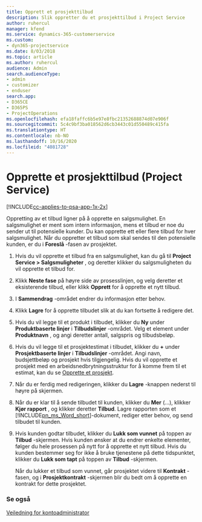 ```yaml
---
title: Opprett et prosjekttilbud
description: Slik oppretter du et prosjekttilbud i Project Service
author: ruhercul
manager: kfend
ms.service: dynamics-365-customerservice
ms.custom:
- dyn365-projectservice
ms.date: 8/03/2018
ms.topic: article
ms.author: ruhercul
audience: Admin
search.audienceType:
- admin
- customizer
- enduser
search.app:
- D365CE
- D365PS
- ProjectOperations
ms.openlocfilehash: efa18faffc6b5e97e8fbc21352688874d07e906f
ms.sourcegitcommit: 5c4c9bf3ba018562d6cb3443c01d550489c415fa
ms.translationtype: HT
ms.contentlocale: nb-NO
ms.lasthandoff: 10/16/2020
ms.locfileid: "4081728"
---
```

# <a name="create-a-project-quote-project-service"></a>Opprette et prosjekttilbud (Project Service)

[!INCLUDE[cc-applies-to-psa-app-1x-2x](../includes/cc-applies-to-psa-app-1x-2x.md)]

Oppretting av et tilbud ligner på å opprette en salgsmulighet. En salgsmulighet er ment som intern informasjon, mens et tilbud er noe du sender ut til potensielle kunder. Du kan opprette ett eller flere tilbud for hver salgsmulighet. Når du oppretter et tilbud som skal sendes til den potensielle kunden, er du i **Foreslå** -fasen av prosjektet.  
  
1. Hvis du vil opprette et tilbud fra en salgsmulighet, kan du gå til **Project Service > Salgsmuligheter** , og deretter klikker du salgsmuligheten du vil opprette et tilbud for.  
  
2. Klikk **Neste fase** på høyre side av prosesslinjen, og velg deretter et eksisterende tilbud, eller klikk **Opprett** for å opprette et nytt tilbud.  
  
3. I **Sammendrag** -området endrer du informasjon etter behov.  
  
4. Klikk **Lagre** for å opprette tilbudet slik at du kan fortsette å redigere det.  
  
5. Hvis du vil legge til et produkt i tilbudet, klikker du **Ny** under **Produktbaserte linjer** i **Tilbudslinjer** -området. Velg et element under **Produktnavn** , og angi deretter antall, salgspris og tilbudsbeløp.  
  
6. Hvis du vil legge til et prosjektestimat i tilbudet, klikker du **+** under **Prosjektbaserte linjer** i **Tilbudslinjer** -området. Angi navn, budsjettbeløp og prosjekt hvis tilgjengelig. Hvis du vil opprette et prosjekt med en arbeidsnedbrytningsstruktur for å komme frem til et estimat, kan du se [Opprette et prosjekt](../psa/create-project.md).  
  
7. Når du er ferdig med redigeringen, klikker du **Lagre** -knappen nederst til høyre på skjermen.  
  
8. Når du er klar til å sende tilbudet til kunden, klikker du **Mer** (...), klikker **Kjør rapport** , og klikker deretter **Tilbud**. Lagre rapporten som et [!INCLUDE[pn_ms_Word_short](../includes/pn-ms-word-short.md)]-dokument, rediger etter behov, og send tilbudet til kunden.  
  
9. Hvis kunden godtar tilbudet, klikker du **Lukk som vunnet** på toppen av **Tilbud** -skjermen. Hvis kunden ønsker at du endrer enkelte elementer, følger du hele prosessen på nytt for å opprette et nytt tilbud. Hvis du kunden bestemmer seg for ikke å bruke tjenestene på dette tidspunktet, klikker du **Lukk som tapt** på toppen av **Tilbud** -skjermen.  
  
   Når du lukker et tilbud som vunnet, går prosjektet videre til **Kontrakt** -fasen, og i **Prosjektkontrakt** -skjermen blir du bedt om å opprette en kontrakt for dette prosjektet.  
  
### <a name="see-also"></a>Se også  
 [Veiledning for kontoadministrator](../psa/account-manager-guide.md)
